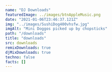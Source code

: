 ```yaml
---
name: "DJ Downloads"
featuredImage: ../images/btnAppleMusic.png
date: "2021-01-06T23:46:37.121Z"
img: "../images/SushiDog400vhsfw.jpg"
imgAlt: "Mini Doggos picked up by chopsticks"
path: "/downloads"
title: "downloads"
src: downloads
remixDownloads: true
djMixDownloads: true
techno: false
facts: []
---
```

